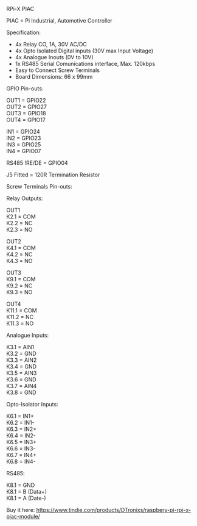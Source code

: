 RPi-X PIAC

PIAC = Pi Industrial, Automotive Controller

Specification:

* 4x Relay CO, 1A, 30V AC/DC
* 4x Opto Isolated Digital inputs (30V max Input Voltage)
* 4x Analogue Inouts (0V to 10V)
* 1x RS485 Serial Comunications interface, Max. 120kbps
* Easy to Connect Screw Terminals
* Board Dimensions: 66 x 99mm

GPIO Pin-outs:

OUT1 = GPIO22  
OUT2 = GPIO27  
OUT3 = GPIO18  
OUT4 = GPIO17  

IN1  = GPIO24  
IN2  = GPIO23  
IN3  = GPIO25  
IN4  = GPIO07  

RS485 !RE/DE = GPIO04  

J5 Fitted = 120R Termination Resistor


Screw Terminals Pin-outs:

Relay Outputs:

OUT1  
K2.1 = COM  
K2.2 = NC  
K2.3 = NO  

OUT2  
K4.1 = COM  
K4.2 = NC  
K4.3 = NO  

OUT3  
K9.1 = COM  
K9.2 = NC  
K9.3 = NO  

OUT4  
K11.1 = COM  
K11.2 = NC  
K11.3 = NO  


Analogue Inputs:

K3.1 = AIN1  
K3.2 = GND  
K3.3 = AIN2  
K3.4 = GND  
K3.5 = AIN3  
K3.6 = GND  
K3.7 = AIN4  
K3.8 = GND  


Opto-Isolator Inputs:

K6.1 = IN1+  
K6.2 = IN1-  
K6.3 = IN2+  
K6.4 = IN2-  
K6.5 = IN3+  
K6.6 = IN3-  
K6.7 = IN4+  
K6.8 = IN4-  


RS485:

K8.1 = GND  
K8.1 = B (Data+)  
K8.1 = A (Date-)  


Buy it here:
https://www.tindie.com/products/DTronixs/raspbery-pi-rpi-x-piac-module/

